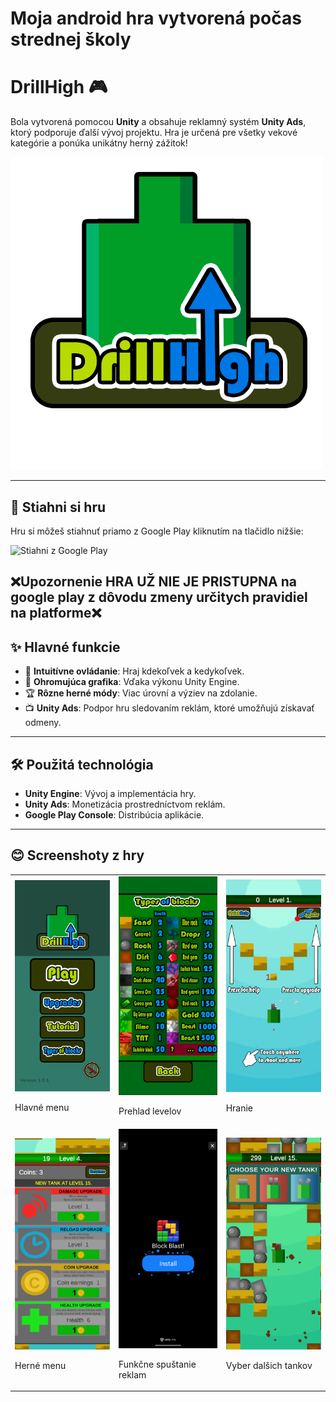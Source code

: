 # Moja android hra vytvorená počas strednej školy
# DrillHigh 🎮

Bola vytvorená pomocou **Unity** a obsahuje reklamný systém **Unity Ads**, ktorý podporuje ďalší vývoj projektu. Hra je určená pre všetky vekové kategórie a ponúka unikátny herný zážitok!

![Logo hry](./logo1.png)

---

## 📲 Stiahni si hru

Hru si môžeš stiahnuť priamo z Google Play kliknutím na tlačidlo nižšie:

![Stiahni z Google Play](https://play.google.com/intl/en_us/badges/images/generic/en_badge_web_generic.png)

❌Upozornenie HRA UŽ NIE JE PRISTUPNA na google play z dôvodu zmeny určitych pravidiel na platforme❌
---

## ✨ Hlavné funkcie

- 🎯 **Intuitívne ovládanie**: Hraj kdekoľvek a kedykoľvek.
- 🌟 **Ohromujúca grafika**: Vďaka výkonu Unity Engine.
- 🏆 **Rôzne herné módy**: Viac úrovní a výziev na zdolanie.
- 📺 **Unity Ads**: Podpor hru sledovaním reklám, ktoré umožňujú získavať odmeny.

---

## 🛠️ Použitá technológia

- **Unity Engine**: Vývoj a implementácia hry.
- **Unity Ads**: Monetizácia prostredníctvom reklám.
- **Google Play Console**: Distribúcia aplikácie.

---
## 😊 Screenshoty z hry

<table>
  <tr>
    <td>
      <img src="./Screenshot_20241126-213353.png" width="200" alt="Hlavné menu">
      <p>Hlavné menu</p>
    </td>
    <td>
      <img src="./Screenshot_20241126-213404.png" width="200" alt="Hranie hry">
      <p>Prehlad levelov</p>
    </td>
    <td>
      <img src="./Screenshot_20241126-213414.png" width="200" alt="Hranie">
      <p>Hranie</p>
    </td>
  </tr>
  <tr>
    <td>
      <img src="./Screenshot_20241126-213713.png" width="200" alt="Hranie">
      <p>Herné menu</p>
    </td>
    <td>
      <img src="./Screenshot_20241126-213800.png" width="200" alt="Hranie">
      <p>Funkčne spuštanie reklam</p>
    </td>
     <td>
      <img src="./Screenshot_20241126-214059.png" width="200" alt="Hranie">
       <p>Vyber dalšich tankov</p>
    </td>
  </tr>
</table>
